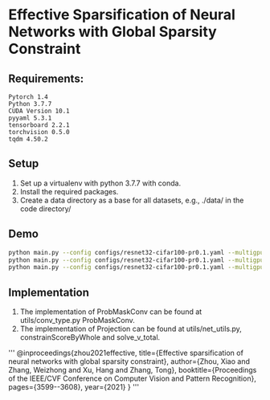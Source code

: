 # Effective Sparsification of Neural Networks with Global Sparsity Constraint

## Requirements:

```
Pytorch 1.4
Python 3.7.7
CUDA Version 10.1
pyyaml 5.3.1
tensorboard 2.2.1
torchvision 0.5.0
tqdm 4.50.2
```
## Setup
1. Set up a virtualenv with python 3.7.7 with conda.
2. Install the required packages.
3. Create a data directory as a base for all datasets, e.g., ./data/ in the code directory/
## Demo
```bash
python main.py --config configs/resnet32-cifar100-pr0.1.yaml --multigpu 0 --data dataset/ --prune-rate 0.1 --lr 6e-3
python main.py --config configs/resnet32-cifar100-pr0.1.yaml --multigpu 0 --data dataset/ --prune-rate 0.05 --lr 6e-3
python main.py --config configs/resnet32-cifar100-pr0.1.yaml --multigpu 0 --data dataset/ --prune-rate 0.02 --lr 6e-3
```
## Implementation
1. The implementation of ProbMaskConv can be found at utils/conv_type.py ProbMaskConv.
2. The implementation of Projection can be found at utils/net_utils.py, constrainScoreByWhole and solve_v_total.

'''
@inproceedings{zhou2021effective,
  title={Effective sparsification of neural networks with global sparsity constraint},
  author={Zhou, Xiao and Zhang, Weizhong and Xu, Hang and Zhang, Tong},
  booktitle={Proceedings of the IEEE/CVF Conference on Computer Vision and Pattern Recognition},
  pages={3599--3608},
  year={2021}
}
'''
